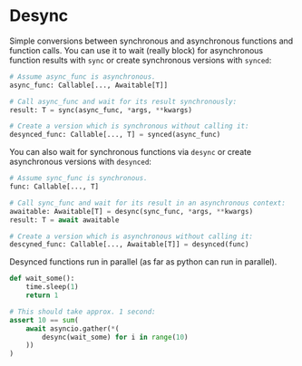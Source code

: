# Desync

Simple conversions between synchronous and asynchronous functions and function
calls. You can use it to wait (really block) for asynchronous function results
with `sync` or create synchronous versions with `synced`:

```python
# Assume async_func is asynchronous.
async_func: Callable[..., Awaitable[T]]

# Call async_func and wait for its result synchronously:
result: T = sync(async_func, *args, **kwargs)

# Create a version which is synchronous without calling it:
desynced_func: Callable[..., T] = synced(async_func)
```

You can also wait for synchronous functions via `desync` or create asynchronous
versions with `desynced`:

```python
# Assume sync_func is synchronous.
func: Callable[..., T]

# Call sync_func and wait for its result in an asynchronous context:
awaitable: Awaitable[T] = desync(sync_func, *args, **kwargs)
result: T = await awaitable

# Create a version which is asynchronous without calling it:
descyned_func: Callable[..., Awaitable[T]] = desynced(func)
```

Desynced functions run in parallel (as far as python can run in parallel). 

```python
def wait_some():
    time.sleep(1)
    return 1

# This should take approx. 1 second:
assert 10 == sum(
    await asyncio.gather(*(
        desync(wait_some) for i in range(10)
    ))
)
```